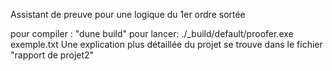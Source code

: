 Assistant de preuve pour une logique du 1er ordre sortée


pour compiler : "dune build"
pour lancer: ./_build/default/proofer.exe exemple.txt 
Une explication plus détaillée du projet se trouve dans le fichier "rapport de projet2"
